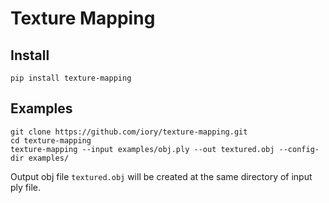 # Texture Mapping

## Install

```
pip install texture-mapping
```


## Examples

```
git clone https://github.com/iory/texture-mapping.git
cd texture-mapping
texture-mapping --input examples/obj.ply --out textured.obj --config-dir examples/
```

Output obj file `textured.obj` will be created at the same directory of input ply file.
